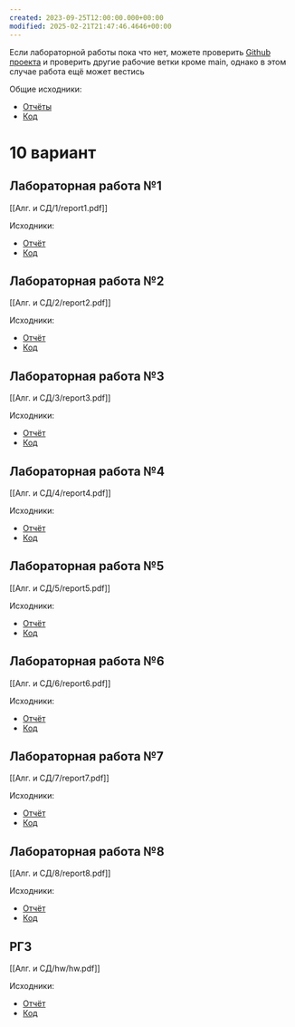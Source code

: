 ```yaml
---
created: 2023-09-25T12:00:00.000+00:00
modified: 2025-02-21T21:47:46.4646+00:00
---
```

Если лабораторной работы пока что нет, можете проверить [Github проекта](https://github.com/IAmProgrammist/lab_materials) и проверить другие рабочие ветки кроме main, однако в этом случае работа ещё может вестись 

Общие исходники:
- [Отчёты](https://github.com/IAmProgrammist/lab_materials/tree/main/%D0%90%D0%BB%D0%B3.%20%D0%B8%20%D0%A1%D0%94)
- [Код](https://github.com/IAmProgrammist/algorithms_and_data_structures)

# 10 вариант
## Лабораторная работа №1
[[Алг. и СД/1/report1.pdf]]

Исходники:
- [Отчёт](https://github.com/IAmProgrammist/lab_materials/tree/main/%D0%90%D0%BB%D0%B3.%20%D0%B8%20%D0%A1%D0%94/1)
- [Код](https://github.com/IAmProgrammist/algorithms_and_data_structures/tree/main/lab1)

## Лабораторная работа №2
[[Алг. и СД/2/report2.pdf]]

Исходники:
- [Отчёт](https://github.com/IAmProgrammist/lab_materials/tree/main/%D0%90%D0%BB%D0%B3.%20%D0%B8%20%D0%A1%D0%94/2)
- [Код](https://github.com/IAmProgrammist/algorithms_and_data_structures/tree/main/lab2)

## Лабораторная работа №3
[[Алг. и СД/3/report3.pdf]]

Исходники:
- [Отчёт](https://github.com/IAmProgrammist/lab_materials/tree/main/%D0%90%D0%BB%D0%B3.%20%D0%B8%20%D0%A1%D0%94/3)
- [Код](https://github.com/IAmProgrammist/algorithms_and_data_structures/tree/main/lab3)

## Лабораторная работа №4
[[Алг. и СД/4/report4.pdf]]

Исходники:
- [Отчёт](https://github.com/IAmProgrammist/lab_materials/tree/main/%D0%90%D0%BB%D0%B3.%20%D0%B8%20%D0%A1%D0%94/4)
- [Код](https://github.com/IAmProgrammist/algorithms_and_data_structures/tree/main/lab4)
  
## Лабораторная работа №5
[[Алг. и СД/5/report5.pdf]]

Исходники:
- [Отчёт](https://github.com/IAmProgrammist/lab_materials/tree/main/%D0%90%D0%BB%D0%B3.%20%D0%B8%20%D0%A1%D0%94/5)
- [Код](https://github.com/IAmProgrammist/algorithms_and_data_structures/tree/main/lab5)
  
## Лабораторная работа №6
[[Алг. и СД/6/report6.pdf]]

Исходники:
- [Отчёт](https://github.com/IAmProgrammist/lab_materials/tree/main/%D0%90%D0%BB%D0%B3.%20%D0%B8%20%D0%A1%D0%94/6)
- [Код](https://github.com/IAmProgrammist/algorithms_and_data_structures/tree/main/lab6)
  
## Лабораторная работа №7
[[Алг. и СД/7/report7.pdf]]

Исходники:
- [Отчёт](https://github.com/IAmProgrammist/lab_materials/tree/main/%D0%90%D0%BB%D0%B3.%20%D0%B8%20%D0%A1%D0%94/7)
- [Код](https://github.com/IAmProgrammist/algorithms_and_data_structures/tree/main/lab7)
  
## Лабораторная работа №8
[[Алг. и СД/8/report8.pdf]]

Исходники:
- [Отчёт](https://github.com/IAmProgrammist/lab_materials/tree/main/%D0%90%D0%BB%D0%B3.%20%D0%B8%20%D0%A1%D0%94/8)
- [Код](https://github.com/IAmProgrammist/algorithms_and_data_structures/tree/main/lab8)

## РГЗ
[[Алг. и СД/hw/hw.pdf]]

Исходники:
- [Отчёт](https://github.com/IAmProgrammist/lab_materials/tree/main/%D0%90%D0%BB%D0%B3.%20%D0%B8%20%D0%A1%D0%94/hw)
- [Код](https://github.com/IAmProgrammist/CNuke)
